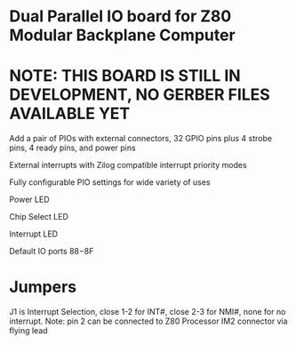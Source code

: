 # Dual Parallel IO board for Z80 Modular Backplane Computer

# NOTE: THIS BOARD IS STILL IN DEVELOPMENT, NO GERBER FILES AVAILABLE YET

Add a pair of PIOs with external connectors, 32 GPIO pins plus 4 strobe pins, 4 ready pins, and power pins 

External interrupts with Zilog compatible interrupt priority modes

Fully configurable PIO settings for wide variety of uses

Power LED

Chip Select LED

Interrupt LED

Default IO ports $88-$8F

# Jumpers

J1 is Interrupt Selection, close 1-2 for INT#, close 2-3 for NMI#, none for no interrupt.
Note: pin 2 can be connected to Z80 Processor IM2 connector via flying lead
